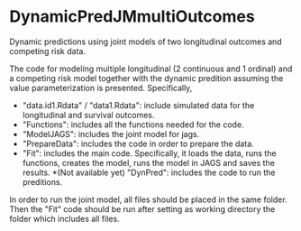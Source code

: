 # DynamicPredJMmultiOutcomes
Dynamic predictions using joint models of two longitudinal outcomes and competing risk data.

The code for modeling multiple longitudinal (2 continuous and 1 ordinal) and a competing risk model together with the dynamic predition assuming the value parameterization is presented. Specifically,

* "data.id1.Rdata" / "data1.Rdata": include simulated data for the longitudinal and survival outcomes.
* "Functions": includes all the functions needed for the code.
* "ModelJAGS": includes the joint model for jags.
* "PrepareData": includes the code in order to prepare the data.
* "Fit": includes the main code. Specifically, it loads the data, runs the functions, creates the model, runs the model in JAGS and saves the results.
*(Not available yet) "DynPred": includes the code to run the preditions. 

In order to run the joint model, all files should be placed in the same folder. Then the "Fit" code should be run after setting as working directory the folder which includes all files.



